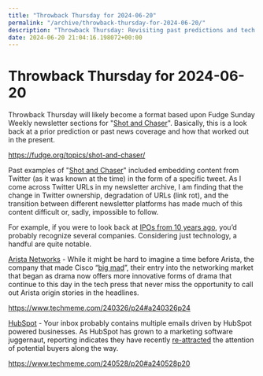 ```yaml
---
title: "Throwback Thursday for 2024-06-20"
permalink: "/archive/throwback-thursday-for-2024-06-20/"
description: "Throwback Thursday: Revisiting past predictions and tech news from 10 years ago, including Arista Networks and HubSpot."
date: 2024-06-20 21:04:16.198072+00:00
---
```


<h1>Throwback Thursday for 2024-06-20</h1><p><span style="color: rgb(34, 34, 34)">Throwback Thursday will likely become a format based upon Fudge Sunday Weekly newsletter sections for "</span><a target="_blank" rel="noopener noreferrer nofollow" href="https://fudge.org/topics/shot-and-chaser/?utm_source=hot-fudge-daily&amp;utm_medium=email&amp;utm_campaign=throwback-thursday">Shot and Chaser</a><span style="color: rgb(34, 34, 34)">". Basically, this is a look back at a prior prediction or past news coverage and how that worked out in the present.</span></p><p><a target="_blank" rel="noopener noreferrer nofollow" href="https://fudge.org/topics/shot-and-chaser/">https://fudge.org/topics/shot-and-chaser/</a></p><p><span style="color: rgb(34, 34, 34)">Past examples of "</span><a target="_blank" rel="noopener noreferrer nofollow" href="https://fudge.org/topics/shot-and-chaser/?utm_source=hot-fudge-daily&amp;utm_medium=email&amp;utm_campaign=throwback-thursday">Shot and Chaser</a><span style="color: rgb(34, 34, 34)">" included embedding content from Twitter (as it was known at the time) in the form of a specific tweet. As I come across Twitter URLs in my newsletter archive, I am finding that the change in Twitter ownership, degradation of URLs (link rot), and the transition between different newsletter platforms has made much of this content difficult or, sadly, impossible to follow.</span></p><p><span style="color: rgb(34, 34, 34)">For example, if you were to look back at </span><a target="_blank" rel="noopener noreferrer nofollow" href="https://en.wikipedia.org/wiki/Category:2014_initial_public_offerings"><span style="color: rgb(34, 34, 34)">IPOs from 10 years ago</span></a><span style="color: rgb(34, 34, 34)">, you’d probably recognize several companies. Considering just technology, a handful are quite notable.</span></p><p><a target="_blank" rel="noopener noreferrer nofollow" href="https://en.wikipedia.org/wiki/Arista_Networks">Arista Networks</a> - While it might be hard to imagine a time before Arista, the company that made Cisco “<a target="_blank" rel="noopener noreferrer nofollow" href="https://www.techmeme.com/180806/p21#a180806p21">big mad</a>”, their entry into the networking market that began as drama now offers more innovative forms of drama that continue to this day in the tech press that never miss the opportunity to call out Arista origin stories in the headlines.</p><p><a target="_blank" rel="noopener noreferrer nofollow" href="https://www.techmeme.com/240326/p24#a240326p24">https://www.techmeme.com/240326/p24#a240326p24</a></p><p><a target="_blank" rel="noopener noreferrer nofollow" href="https://en.wikipedia.org/wiki/HubSpot">HubSpot</a> - Your inbox probably contains multiple emails driven by HubSpot powered businesses. As HubSpot has grown to a marketing software juggernaut, reporting indicates they have recently <a target="_blank" rel="noopener noreferrer nofollow" href="https://www.techmeme.com/240404/p25#a240404p25">re-attracted</a> the attention of potential buyers along the way.</p><p><a target="_blank" rel="noopener noreferrer nofollow" href="https://www.techmeme.com/240528/p20#a240528p20">https://www.techmeme.com/240528/p20#a240528p20</a></p><p></p><p></p><ol class="footnotes"></ol>